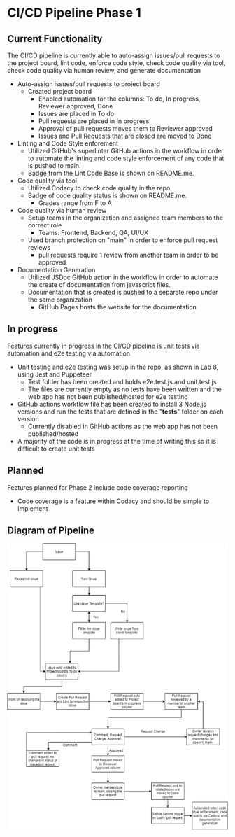 # CI/CD Pipeline Phase 1

## Current Functionality

The CI/CD pipeline is currently able to auto-assign issues/pull requests to the project board, lint code, enforce code style, check code quality via tool, check code quality via human review, and generate documentation

- Auto-assign issues/pull requests to project board
  - Created project board
    - Enabled automation for the columns: To do, In progress, Reviewer approved, Done
    - Issues are placed in To do
    - Pull requests are placed in In progress
    - Approval of pull requests moves them to Reviewer approved
    - Issues and Pull Requests that are closed are moved to Done
- Linting and Code Style enforement
  - Utilized GitHub's superlinter GitHub actions in the workflow in order to automate the linting and code style enforcement of any code that is pushed to main.
  - Badge from the Lint Code Base is shown on README.me.
- Code quality via tool
  - Utilized Codacy to check code quality in the repo.
  - Badge of code quality status is shown on README.me.
    - Grades range from F to A
- Code quality via human review
  - Setup teams in the organization and assigned team members to the correct role
    - Teams: Frontend, Backend, QA, UI/UX
  - Used branch protection on "main" in order to enforce pull request reviews
    - pull requests require 1 review from another team in order to be approved
- Documentation Generation
  - Utilized JSDoc GitHub action in the workflow in order to automate the create of documentation from javascript files.
  - Documentation that is created is pushed to a separate repo under the same organization
    - GitHub Pages hosts the website for the documentation

## In progress

Features currently in progress in the CI/CD pipeline is unit tests via automation and e2e testing via automation

- Unit testing and e2e testing was setup in the repo, as shown in Lab 8, using Jest and Puppeteer
  - Test folder has been created and holds e2e.test.js and unit.test.js
  - The files are currently empty as no tests have been written and the web app has not been published/hosted for e2e testing
- GitHub actions workflow file has been created to install 3 Node.js versions and run the tests that are defined in the "__tests__" folder on each version
  - Currently disabled in GitHub actions as the web app has not been published/hosted
- A majority of the code is in progress at the time of writing this so it is difficult to create unit tests

## Planned

Features planned for Phase 2 include code coverage reporting

- Code coverage is a feature within Codacy and should be simple to implement

## Diagram of Pipeline

![Phase 1 CI/CD Pipeline Diagram](phase1.drawio.png)

